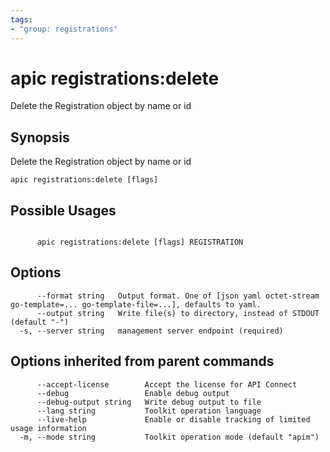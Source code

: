 ```yaml
---
tags:
- "group: registrations"
---
```

# apic registrations:delete

Delete the Registration object by name or id

## Synopsis

Delete the Registration object by name or id

```
apic registrations:delete [flags]
```

## Possible Usages

```

      apic registrations:delete [flags] REGISTRATION

```

## Options

```
      --format string   Output format. One of [json yaml octet-stream go-template=... go-template-file=...], defaults to yaml.
      --output string   Write file(s) to directory, instead of STDOUT (default "-")
  -s, --server string   management server endpoint (required)
```

## Options inherited from parent commands

```
      --accept-license        Accept the license for API Connect
      --debug                 Enable debug output
      --debug-output string   Write debug output to file
      --lang string           Toolkit operation language
      --live-help             Enable or disable tracking of limited usage information
  -m, --mode string           Toolkit operation mode (default "apim")
```
